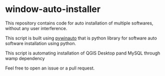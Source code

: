# window-auto-installer
This repository contains code for auto installation of multiple softwares, without any user interference.


This script is built using [pywinauto](https://github.com/pywinauto/pywinauto) that is python library 
for software auto software installation using python. 


This script is automating installation of QGIS Desktop pand MySQL through wamp dependency 

Feel free to open an issue or a pull request.

